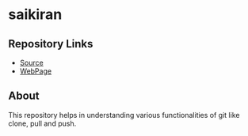 # saikiran

## Repository Links
- [Source](https://github.com/Saikiran5669/saikiran "Source Repo")
- [WebPage](https://saikiran5669.github.io/saikiran/ "GitHub page")

## About
This repository helps in understanding various functionalities of git like clone, pull and push.
